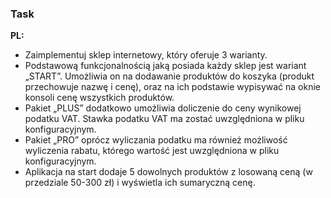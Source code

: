 
### Task
**PL:**
* Zaimplementuj sklep internetowy, który oferuje 3 warianty.
* Podstawową funkcjonalnością jaką posiada każdy sklep jest wariant „START”. Umożliwia on na dodawanie produktów do koszyka (produkt przechowuje nazwę i cenę), oraz na ich podstawie wypisywać na oknie konsoli cenę wszystkich produktów.
* Pakiet „PLUS” dodatkowo umożliwia doliczenie do ceny wynikowej podatku VAT. Stawka podatku VAT ma zostać uwzględniona w pliku konfiguracyjnym.
* Pakiet „PRO” oprócz wyliczania podatku ma również możliwość wyliczenia rabatu, którego wartość jest uwzględniona w pliku konfiguracyjnym.
* Aplikacja na start dodaje 5 dowolnych produktów z losowaną ceną (w przedziale 50-300 zł) i wyświetla ich sumaryczną cenę.
